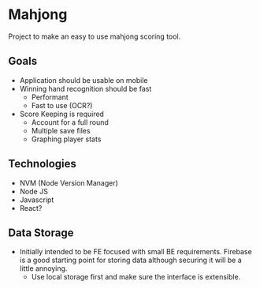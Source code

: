 # Mahjong

Project to make an easy to use mahjong scoring tool.

## Goals

- Application should be usable on mobile
- Winning hand recognition should be fast
    - Performant
    - Fast to use (OCR?)
- Score Keeping is required
    - Account for a full round
    - Multiple save files
    - Graphing player stats

## Technologies

- NVM (Node Version Manager)
- Node JS
- Javascript
- React?

## Data Storage

- Initially intended to be FE focused with small BE requirements. Firebase is a good starting point
for storing data although securing it will be a little annoying.
    - Use local storage first and make sure the interface is extensible.